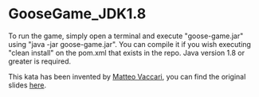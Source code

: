 # GooseGame_JDK1.8
To run the game, simply open a terminal and execute "goose-game.jar" using "java -jar goose-game.jar". You can compile it if you wish executing "clean install" on the pom.xml that exists in the repo. Java version 1.8 or greater is required.

This kata has been invented by [Matteo Vaccari](https://github.com/xpmatteo), you can find the original slides [here](https://www.slideshare.net/pierodibello/il-dilettevole-giuoco-delloca-coding-dojo).
